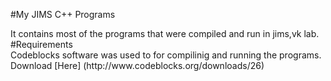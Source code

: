 #My JIMS C++ Programs
<summary>
  It contains most of the programs that were compiled and run in jims,vk lab.
  </summary>
#Requirements
<summary>
  Codeblocks software was used to for compilinig and running the programs. Download [Here] (http://www.codeblocks.org/downloads/26)
